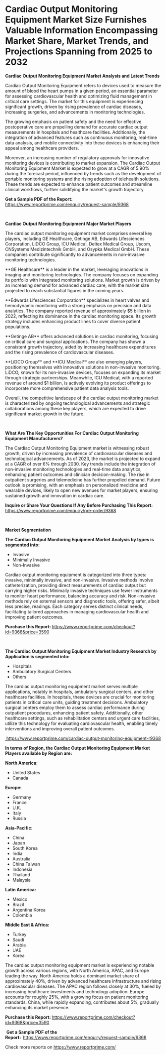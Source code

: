 <p><h1>Cardiac Output Monitoring Equipment Market Size Furnishes Valuable Information Encompassing Market Share, Market Trends, and Projections Spanning from 2025 to 2032</h1></p><p><strong>Cardiac Output Monitoring Equipment Market Analysis and Latest Trends</strong></p>
<p><p>Cardiac Output Monitoring Equipment refers to devices used to measure the amount of blood the heart pumps in a given period, an essential parameter for assessing cardiovascular health and optimizing fluid management in critical care settings. The market for this equipment is experiencing significant growth, driven by rising prevalence of cardiac diseases, increasing surgeries, and advancements in monitoring technologies. </p><p>The growing emphasis on patient safety and the need for effective postoperative care are propelling demand for accurate cardiac output measurements in hospitals and healthcare facilities. Additionally, the integration of advanced features such as continuous monitoring, real-time data analysis, and mobile connectivity into these devices is enhancing their appeal among healthcare providers.</p><p>Moreover, an increasing number of regulatory approvals for innovative monitoring devices is contributing to market expansion. The Cardiac Output Monitoring Equipment Market is expected to grow at a CAGR of 5.90% during the forecast period, influenced by trends such as the development of portable monitoring systems and the rising adoption of telehealth solutions. These trends are expected to enhance patient outcomes and streamline clinical workflows, further solidifying the market's growth trajectory.</p></p>
<p><strong>Get a Sample PDF of the Report:&nbsp;</strong> <a href="https://www.reportprime.com/enquiry/request-sample/9368?utm_campaign=2717&utm_medium=2&utm_source=Github&utm_content=ia&utm_term=20032025&utm_id=cardiac-output-monitoring-equipment">https://www.reportprime.com/enquiry/request-sample/9368</a></p>
<p>&nbsp;</p>
<p><strong>Cardiac Output Monitoring Equipment Major Market Players</strong></p>
<p><p>The cardiac output monitoring equipment market comprises several key players, including GE Healthcare, Getinge AB, Edwards Lifesciences Corporation, LiDCO Group, ICU Medical, Deltex Medical Group, Uscom, CNSystems Medizintechnik GmbH, and Osypka Medical GmbH. These companies contribute significantly to advancements in non-invasive monitoring technologies.</p><p>**GE Healthcare** is a leader in the market, leveraging innovations in imaging and monitoring technologies. The company focuses on expanding its portfolio with integrated monitoring solutions. Market growth is driven by an increasing demand for advanced cardiac care, with the market size projected to reach substantial figures in the coming years.</p><p>**Edwards Lifesciences Corporation** specializes in heart valves and hemodynamic monitoring with a strong emphasis on precision and data analytics. The company reported revenue of approximately $5 billion in 2022, reflecting its dominance in the cardiac monitoring space. Its growth strategy includes enhancing product lines to cover diverse patient populations.</p><p>**Getinge AB** offers advanced solutions in cardiac monitoring, focusing on critical care and surgical applications. The company has shown a consistent growth trajectory, aided by increasing healthcare expenditures and the rising prevalence of cardiovascular diseases.</p><p>**LiDCO Group** and **ICU Medical** are also emerging players, positioning themselves with innovative solutions in non-invasive monitoring. LiDCO, known for its non-invasive devices, focuses on expanding its market through strategic partnerships. Meanwhile, ICU Medical, with a reported revenue of around $1 billion, is actively evolving its product offerings to incorporate more comprehensive patient data analysis tools.</p><p>Overall, the competitive landscape of the cardiac output monitoring market is characterized by ongoing technological advancements and strategic collaborations among these key players, which are expected to drive significant market growth in the future.</p></p>
<p>&nbsp;</p>
<p><strong>What Are The Key Opportunities For Cardiac Output Monitoring Equipment Manufacturers?</strong></p>
<p><p>The Cardiac Output Monitoring Equipment market is witnessing robust growth, driven by increasing prevalence of cardiovascular diseases and technological advancements. As of 2023, the market is projected to expand at a CAGR of over 6% through 2030. Key trends include the integration of non-invasive monitoring technologies and real-time data analytics, enhancing patient outcomes and clinician decision-making. The rise in outpatient surgeries and telemedicine has further propelled demand. Future outlook is promising, with an emphasis on personalized medicine and wearable devices, likely to open new avenues for market players, ensuring sustained growth and innovation in cardiac care.</p></p>
<p><strong>Inquire or Share Your Questions If Any Before Purchasing This Report:</strong> <a href="https://www.reportprime.com/enquiry/pre-order/9368?utm_campaign=2717&utm_medium=2&utm_source=Github&utm_content=ia&utm_term=20032025&utm_id=cardiac-output-monitoring-equipment">https://www.reportprime.com/enquiry/pre-order/9368</a></p>
<p>&nbsp;</p>
<p><strong>Market Segmentation</strong></p>
<p><strong>The Cardiac Output Monitoring Equipment Market Analysis by types is segmented into:</strong></p>
<p><ul><li>Invasive</li><li>Minimally Invasive</li><li>Non-Invasive</li></ul></p>
<p><p>Cardiac output monitoring equipment is categorized into three types: invasive, minimally invasive, and non-invasive. Invasive methods involve catheterization, providing direct measurements of cardiac output but carrying higher risks. Minimally invasive techniques use fewer instruments to monitor heart performance, balancing accuracy and risk. Non-invasive methods rely on external sensors and diagnostic tools, offering safer, albeit less precise, readings. Each category serves distinct clinical needs, facilitating tailored approaches in managing cardiovascular health and improving patient outcomes.</p></p>
<p><strong>Purchase this Report:&nbsp;</strong><a href="https://www.reportprime.com/checkout?id=9368&price=3590&utm_campaign=2717&utm_medium=2&utm_source=Github&utm_content=ia&utm_term=20032025&utm_id=cardiac-output-monitoring-equipment">https://www.reportprime.com/checkout?id=9368&price=3590</a></p>
<p>&nbsp;</p>
<p><strong>The Cardiac Output Monitoring Equipment Market Industry Research by Application is segmented into:</strong></p>
<p><ul><li>Hospitals</li><li>Ambulatory Surgical Centers</li><li>Others</li></ul></p>
<p><p>The cardiac output monitoring equipment market serves multiple applications, notably in hospitals, ambulatory surgical centers, and other healthcare facilities. In hospitals, these devices are crucial for monitoring patients in critical care units, guiding treatment decisions. Ambulatory surgical centers employ them to assess cardiac performance during outpatient procedures, enhancing patient safety. Additionally, other healthcare settings, such as rehabilitation centers and urgent care facilities, utilize this technology for evaluating cardiovascular health, enabling timely interventions and improving overall patient outcomes.</p></p>
<p><a href="https://www.reportprime.com/cardiac-output-monitoring-equipment-r9368?utm_campaign=2717&utm_medium=2&utm_source=Github&utm_content=ia&utm_term=20032025&utm_id=cardiac-output-monitoring-equipment">&nbsp;https://www.reportprime.com/cardiac-output-monitoring-equipment-r9368</a></p>
<p><strong>In terms of Region, the Cardiac Output Monitoring Equipment Market Players available by Region are:</strong></p>
<p>
    <p> <strong> North America: </strong>
        <ul>
            <li>United States</li>
            <li>Canada</li>
        </ul>
        </p> 
    <p> <strong> Europe: </strong>
        <ul>
            <li>Germany</li>
            <li>France</li>
            <li>U.K.</li>
            <li>Italy</li>
            <li>Russia</li>
        </ul>
        </p> 
    <p> <strong> Asia-Pacific: </strong>
        <ul>
            <li>China</li>
            <li>Japan</li>
            <li>South Korea</li>
            <li>India</li>
            <li>Australia</li>
            <li>China Taiwan</li>
            <li>Indonesia</li>
            <li>Thailand</li>
            <li>Malaysia</li>
        </ul>
        </p> 
    <p> <strong> Latin America: </strong>
        <ul>
            <li>Mexico</li>
            <li>Brazil</li>
            <li>Argentina Korea</li>
            <li>Colombia</li>
        </ul>
        </p> 
    <p> <strong> Middle East & Africa: </strong>
        <ul>
            <li>Turkey</li>
            <li>Saudi</li>
            <li>Arabia</li>
            <li>UAE</li>
            <li>Korea</li>
        </ul>
    </p>
    </p>
<p><p>The cardiac output monitoring equipment market is experiencing notable growth across various regions, with North America, APAC, and Europe leading the way. North America holds a dominant market share of approximately 40%, driven by advanced healthcare infrastructure and rising cardiovascular diseases. The APAC region follows closely at 30%, fueled by increasing healthcare investments and technology adoption. Europe accounts for roughly 25%, with a growing focus on patient monitoring standards. China, while rapidly expanding, contributes about 5%, gradually enhancing its market presence.</p></p>
<p><strong>Purchase this Report: </strong><a href="https://www.reportprime.com/checkout?id=9368&price=3590&utm_campaign=2717&utm_medium=2&utm_source=Github&utm_content=ia&utm_term=20032025&utm_id=cardiac-output-monitoring-equipment">https://www.reportprime.com/checkout?id=9368&price=3590</a></p>
<p>&nbsp;<strong>Get a Sample PDF of the Report:&nbsp;&nbsp;</strong><a href="https://www.reportprime.com/enquiry/request-sample/9368?utm_campaign=2717&utm_medium=2&utm_source=Github&utm_content=ia&utm_term=20032025&utm_id=cardiac-output-monitoring-equipment">https://www.reportprime.com/enquiry/request-sample/9368</a></p>
<p><strong></strong></p>
<p>Check more reports on <a href="https://www.reportprime.com/?utm_campaign=2717&utm_medium=2&utm_source=Github&utm_content=ia&utm_term=20032025&utm_id=cardiac-output-monitoring-equipment">https://www.reportprime.com/</a></p>